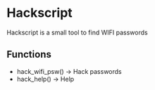 # Hackscript
Hackscript is a small tool to find WIFI passwords

## Functions
- hack_wifi_psw() -> Hack passwords
- hack_help() -> Help 
